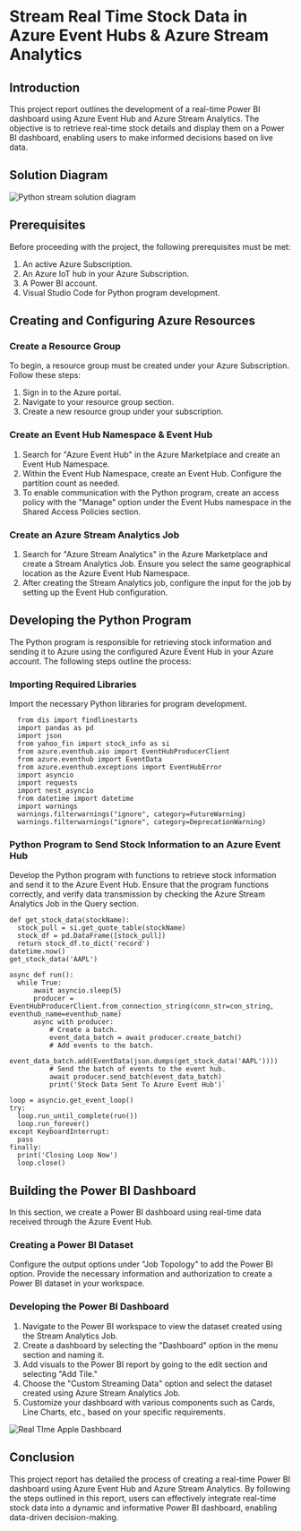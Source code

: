 # Stream Real Time Stock Data in Azure Event Hubs & Azure Stream Analytics

## Introduction

This project report outlines the development of a real-time Power BI dashboard using Azure Event Hub and Azure Stream Analytics. The objective is to retrieve real-time stock details and display them on a Power BI dashboard, enabling users to make informed decisions based on live data.

## Solution Diagram

![Python stream solution diagram](https://github.com/Shakti93/Real-Time-Power-BI-Dashboard-Using-Azure-Event-Hub-Azure-Stream-Analytics/assets/84408451/42e19098-94fb-484d-bdbb-6c5258054d1f)


## Prerequisites

Before proceeding with the project, the following prerequisites must be met:

1. An active Azure Subscription.
2. An Azure IoT hub in your Azure Subscription.
3. A Power BI account.
4. Visual Studio Code for Python program development.

## Creating and Configuring Azure Resources

### Create a Resource Group

To begin, a resource group must be created under your Azure Subscription. Follow these steps:

1. Sign in to the Azure portal.
2. Navigate to your resource group section.
3. Create a new resource group under your subscription.

### Create an Event Hub Namespace & Event Hub

1. Search for "Azure Event Hub" in the Azure Marketplace and create an Event Hub Namespace.
2. Within the Event Hub Namespace, create an Event Hub. Configure the partition count as needed.
3. To enable communication with the Python program, create an access policy with the "Manage" option under the Event Hubs namespace in the Shared Access Policies section.

### Create an Azure Stream Analytics Job

1. Search for "Azure Stream Analytics" in the Azure Marketplace and create a Stream Analytics Job. Ensure you select the same geographical location as the Azure Event Hub Namespace.
2. After creating the Stream Analytics job, configure the input for the job by setting up the Event Hub configuration.

## Developing the Python Program
The Python program is responsible for retrieving stock information and sending it to Azure using the configured Azure Event Hub in your Azure account. The following steps outline the process:

### Importing Required Libraries

Import the necessary Python libraries for program development.

```
  from dis import findlinestarts
  import pandas as pd
  import json
  from yahoo_fin import stock_info as si
  from azure.eventhub.aio import EventHubProducerClient
  from azure.eventhub import EventData
  from azure.eventhub.exceptions import EventHubError
  import asyncio
  import requests
  import nest_asyncio
  from datetime import datetime
  import warnings
  warnings.filterwarnings("ignore", category=FutureWarning)
  warnings.filterwarnings("ignore", category=DeprecationWarning)
```

### Python Program to Send Stock Information to an Azure Event Hub
Develop the Python program with functions to retrieve stock information and send it to the Azure Event Hub. Ensure that the program functions correctly, and verify data transmission by checking the Azure Stream Analytics Job in the Query section.

```
def get_stock_data(stockName):
  stock_pull = si.get_quote_table(stockName)
  stock_df = pd.DataFrame([stock_pull])
  return stock_df.to_dict('record')
datetime.now()
get_stock_data('AAPL')

async def run():
  while True:
      await asyncio.sleep(5)
      producer = EventHubProducerClient.from_connection_string(conn_str=con_string, eventhub_name=eventhub_name)
      async with producer:
          # Create a batch.
          event_data_batch = await producer.create_batch()
          # Add events to the batch.
          event_data_batch.add(EventData(json.dumps(get_stock_data('AAPL'))))
          # Send the batch of events to the event hub.
          await producer.send_batch(event_data_batch)
          print('Stock Data Sent To Azure Event Hub')`
  
loop = asyncio.get_event_loop()
try:
  loop.run_until_complete(run())
  loop.run_forever()
except KeyboardInterrupt:
  pass
finally:
  print('Closing Loop Now')
  loop.close()
```

## Building the Power BI Dashboard
In this section, we create a Power BI dashboard using real-time data received through the Azure Event Hub.

### Creating a Power BI Dataset

Configure the output options under "Job Topology" to add the Power BI option. Provide the necessary information and authorization to create a Power BI dataset in your workspace.

### Developing the Power BI Dashboard

1. Navigate to the Power BI workspace to view the dataset created using the Stream Analytics Job.
2. Create a dashboard by selecting the "Dashboard" option in the menu section and naming it.
3. Add visuals to the Power BI report by going to the edit section and selecting "Add Tile."
4. Choose the "Custom Streaming Data" option and select the dataset created using Azure Stream Analytics Job.
5. Customize your dashboard with various components such as Cards, Line Charts, etc., based on your specific requirements.

![Real TIme Apple Dashboard](https://github.com/Shakti93/Real-Time-Power-BI-Dashboard-Using-Azure-Event-Hub-Azure-Stream-Analytics/assets/84408451/e7f3b5f9-1188-4d9f-82f8-63a68056f0d1)


## Conclusion

This project report has detailed the process of creating a real-time Power BI dashboard using Azure Event Hub and Azure Stream Analytics. By following the steps outlined in this report, users can effectively integrate real-time stock data into a dynamic and informative Power BI dashboard, enabling data-driven decision-making.

